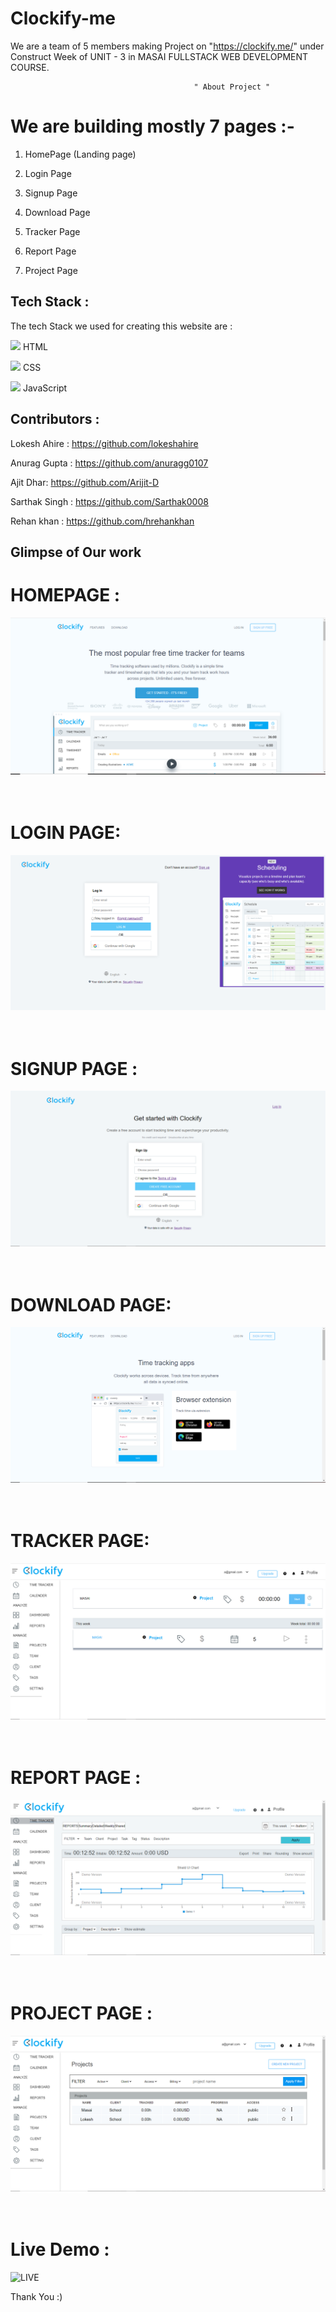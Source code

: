 # Clockify-me

We are a team of 5 members making Project on "https://clockify.me/" under Construct Week of UNIT - 3 in MASAI FULLSTACK WEB DEVELOPMENT COURSE.

                                             " About Project "

# We are building mostly 7 pages :-

1. HomePage (Landing page)

2. Login Page

3. Signup Page

4. Download Page

5. Tracker Page

6. Report Page

7. Project Page

## Tech Stack :

The tech Stack we used for creating this website are :

<p ><img src="https://camo.githubusercontent.com/237fc767e09cfe6129076f3e89080a6b5ac5d2ac0ec717880e57435be932ba15/68747470733a2f2f63646e2d69636f6e732d706e672e666c617469636f6e2e636f6d2f3531322f3232362f3232363236392e706e67" width="20/" data-canonical-src="https://cdn-icons-png.flaticon.com/512/226/226269.png" style="max-width: 100%;"> HTML</p>

<p ><img src="https://camo.githubusercontent.com/809a763f1c8f3497709ff0a974bfe7dd11be4dd7a29085645f8e98fbaa4a26e4/68747470733a2f2f63646e2d69636f6e732d706e672e666c617469636f6e2e636f6d2f3531322f3733322f3733323139302e706e67" width="20" data-canonical-src="https://cdn-icons-png.flaticon.com/512/732/732190.png" style="max-width: 100%;"> CSS</p>

<p ><img src="https://camo.githubusercontent.com/77b9ef5fd4b0a13ff3a0b2eccccefb810efe53205f1a2d9b0b8a03604816b825/68747470733a2f2f63646e2d69636f6e732d706e672e666c617469636f6e2e636f6d2f3531322f313139392f313139393132342e706e67" width="20/" data-canonical-src="https://cdn-icons-png.flaticon.com/512/1199/1199124.png" style="max-width: 100%;"> JavaScript</p>
 
<h2>Contributors :</h2>

 <p >Lokesh Ahire : <a href="https://github.com/lokeshahire">https://github.com/lokeshahire</a></p>
 <p >Anurag Gupta : <a href="https://github.com/abajaj655">https://github.com/anuragg0107</a></p>
  <p >Ajit Dhar: <a href="https://github.com/aloks31">https://github.com/Arijit-D</a></p>
 <p >Sarthak Singh : <a href="https://github.com/PoojaRathod5">https://github.com/Sarthak0008</a></p>
 <p >Rehan khan : <a href="https://github.com/AkashDasmondal94">https://github.com/hrehankhan</a></p>
     
## Glimpse of Our work

# HOMEPAGE :

![HOMEPAGE](https://github.com/lokeshahire/ImageGit/blob/main/homepage.PNG?raw=true)
<br>
<br>
<br>

# LOGIN PAGE:

![LOGIN](https://github.com/lokeshahire/ImageGit/blob/main/login.PNG?raw=true)
<br>
<br>
<br>

# SIGNUP PAGE :

![SIGNUP](https://github.com/lokeshahire/ImageGit/blob/main/signup.PNG?raw=true)
<br>
<br>
<br>

# DOWNLOAD PAGE:

![Download Page](https://github.com/lokeshahire/ImageGit/blob/main/download.PNG?raw=true)
<br>
<br>
<br>

# TRACKER PAGE:

![TRACKER](https://github.com/lokeshahire/ImageGit/blob/main/TRACKER.PNG?raw=true)
<br>
<br>
<br>

# REPORT PAGE :

![REPORT](https://github.com/lokeshahire/ImageGit/blob/main/report.PNG?raw=true)
<br>
<br>
<br>

# PROJECT PAGE :

![PROJECT](https://github.com/lokeshahire/ImageGit/blob/main/project.PNG?raw=true)
<br>
<br>
<br>

# Live Demo :

![LIVE](https://clockify-me-clone.netlify.app/)

Thank You :)
